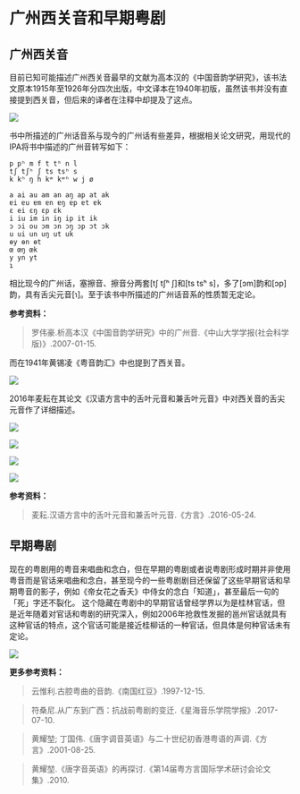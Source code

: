 # 广州西关音和早期粤剧

## 广州西关音

目前已知可能描述广州西关音最早的文献为高本汉的《中国音韵学研究》，该书法文原本1915年至1926年分四次出版，中文译本在1940年初版，虽然该书并没有直接提到西关音，但后来的译者在注释中却提及了这点。

<!--
![](https://wx3.sinaimg.cn/large/69144085ly1g8d4wejo0sj20m50vs7bk.jpg)
-->

![](https://s2.ax1x.com/2019/10/29/Kgzd5F.jpg)

书中所描述的广州话音系与现今的广州话有些差异，根据相关论文研究，用现代的IPA将书中描述的广州音转写如下：

```
p pʰ m f t tʰ n l
tʃ tʃʰ ʃ ts tsʰ s
k kʰ ŋ h kʷ kʷʰ w j ø

a ai au am an aŋ ap at ak
ɐi ɐu ɐm ɐn ɐŋ ɐp ɐt ɐk
ɛ ei ɛŋ ɛp ɛk
i iu im in iŋ ip it ik
ɔ ɔi ou ɔm ɔn ɔŋ ɔp ɔt ɔk
u ui un uŋ ut uk
ɵy ɵn ɵt
œ œŋ œk
y yn yt
ɿ
```

相比现今的广州话，塞擦音、擦音分两套[tʃ tʃʰ ʃ]和[ts tsʰ s]，多了[ɔm]韵和[ɔp]韵，具有舌尖元音[ɿ]。至于该书中所描述的广州话音系的性质暂无定论。

**参考资料：**

> 罗伟豪.析高本汉《中国音韵学研究》中的广州音.《中山大学学报(社会科学版)》.2007-01-15.

而在1941年黄锡凌《粤音韵汇》中也提到了西关音。

<!--
![](https://wx1.sinaimg.cn/large/69144085ly1g8d4w92pyrj20j30swtb2.jpg)
-->

![](https://s2.ax1x.com/2019/10/29/KgzYD0.jpg)

2016年麦耘在其论文《汉语方言中的舌叶元音和兼舌叶元音》中对西关音的舌尖元音作了详细描述。

<!--
![](https://wx4.sinaimg.cn/large/69144085ly1g8d6ghwqewj20xu0l016k.jpg)

![](https://wx1.sinaimg.cn/large/69144085ly1g8d6gf0b0dj20vt08ldk7.jpg)

![](https://wx4.sinaimg.cn/large/69144085ly1g8d6gc2it4j20w608z438.jpg)

![](https://wx3.sinaimg.cn/large/69144085ly1g8d6g91mc8j20w50f8ti6.jpg)
-->

![](https://s2.ax1x.com/2019/10/29/Kgz0C4.jpg)

![](https://s2.ax1x.com/2019/10/29/KgzUET.jpg)

![](https://s2.ax1x.com/2019/10/29/KgztbV.jpg)

![](https://s2.ax1x.com/2019/10/29/KgzaUU.jpg)

**参考资料：**

> 麦耘.汉语方言中的舌叶元音和兼舌叶元音.《方言》.2016-05-24.

## 早期粤剧

现在的粤剧用的粤音来唱曲和念白，但在早期的粤剧或者说粤剧形成时期并非使用粤音而是官话来唱曲和念白，甚至现今的一些粤剧剧目还保留了这些早期官话和早期粤音的影子，例如《帝女花之香夭》中侍女的念白「知道」，甚至最后一句的「死」字还不裂化。
这个隐藏在粤剧中的早期官话曾经学界以为是桂林官话，但是近年随着对官话和粤剧的研究深入，例如2006年抢救性发掘的邕州官话就具有这种官话的特点，这个官话可能是接近桂柳话的一种官话，但具体是何种官话未有定论。

<!--
![](https://wx3.sinaimg.cn/large/69144085ly1g8eaqutxbfj20pa12fn9z.jpg)
-->

![](https://s2.ax1x.com/2019/10/29/KgzyK1.jpg)

**更多参考资料：**

> 云惟利.古腔粤曲的音韵.《南国红豆》.1997-12-15.

> 符桑尼.从广东到广西：抗战前粤剧的变迁.《星海音乐学院学报》.2017-07-10.

> 黄耀堃; 丁国伟.《唐字调音英语》与二十世纪初香港粤语的声调.《方言》.2001-08-25.

> 黄耀堃.《唐字音英语》的再探讨.《第14届粤方言国际学术研讨会论文集》.2010.